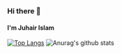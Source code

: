 ### Hi there 👋
#### I'm Juhair Islam

[![Top Langs](https://github-readme-stats.vercel.app/api/top-langs/?username=Error6251&layout=compact&show_icons=true&theme=dark)](https://github.com/anuraghazra/github-readme-stats)
![Anurag's github stats](https://github-readme-stats.vercel.app/api?username=anuraghazra&show_icons=true&theme=radical)
